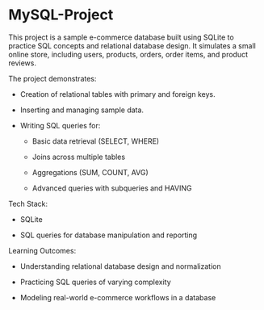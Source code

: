 # MySQL-Project
This project is a sample e-commerce database built using SQLite to practice SQL concepts and relational database design. It simulates a small online store, including users, products, orders, order items, and product reviews.

The project demonstrates:

- Creation of relational tables with primary and foreign keys.

- Inserting and managing sample data.

- Writing SQL queries for:

  - Basic data retrieval (SELECT, WHERE)

  - Joins across multiple tables

  - Aggregations (SUM, COUNT, AVG)

  - Advanced queries with subqueries and HAVING

Tech Stack:

- SQLite

- SQL queries for database manipulation and reporting

Learning Outcomes:
- Understanding relational database design and normalization

- Practicing SQL queries of varying complexity

- Modeling real-world e-commerce workflows in a database
